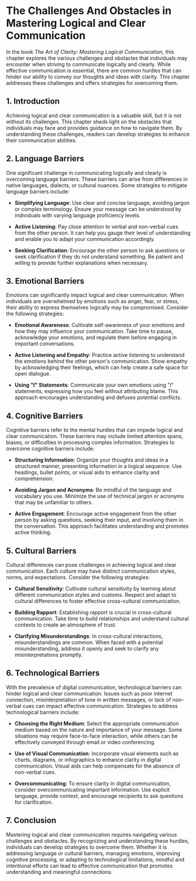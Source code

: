 The Challenges And Obstacles in Mastering Logical and Clear Communication
====================================================================================

In the book *The Art of Clarity: Mastering Logical Communication*, this chapter explores the various challenges and obstacles that individuals may encounter when striving to communicate logically and clearly. While effective communication is essential, there are common hurdles that can hinder our ability to convey our thoughts and ideas with clarity. This chapter addresses these challenges and offers strategies for overcoming them.

**1. Introduction**
-------------------

Achieving logical and clear communication is a valuable skill, but it is not without its challenges. This chapter sheds light on the obstacles that individuals may face and provides guidance on how to navigate them. By understanding these challenges, readers can develop strategies to enhance their communication abilities.

**2. Language Barriers**
------------------------

One significant challenge in communicating logically and clearly is overcoming language barriers. These barriers can arise from differences in native languages, dialects, or cultural nuances. Some strategies to mitigate language barriers include:

* **Simplifying Language**: Use clear and concise language, avoiding jargon or complex terminology. Ensure your message can be understood by individuals with varying language proficiency levels.

* **Active Listening**: Pay close attention to verbal and non-verbal cues from the other person. It can help you gauge their level of understanding and enable you to adapt your communication accordingly.

* **Seeking Clarification**: Encourage the other person to ask questions or seek clarification if they do not understand something. Be patient and willing to provide further explanations when necessary.

**3. Emotional Barriers**
-------------------------

Emotions can significantly impact logical and clear communication. When individuals are overwhelmed by emotions such as anger, fear, or stress, their ability to express themselves logically may be compromised. Consider the following strategies:

* **Emotional Awareness**: Cultivate self-awareness of your emotions and how they may influence your communication. Take time to pause, acknowledge your emotions, and regulate them before engaging in important conversations.

* **Active Listening and Empathy**: Practice active listening to understand the emotions behind the other person's communication. Show empathy by acknowledging their feelings, which can help create a safe space for open dialogue.

* **Using "I" Statements**: Communicate your own emotions using "I" statements, expressing how you feel without attributing blame. This approach encourages understanding and defuses potential conflicts.

**4. Cognitive Barriers**
-------------------------

Cognitive barriers refer to the mental hurdles that can impede logical and clear communication. These barriers may include limited attention spans, biases, or difficulties in processing complex information. Strategies to overcome cognitive barriers include:

* **Structuring Information**: Organize your thoughts and ideas in a structured manner, presenting information in a logical sequence. Use headings, bullet points, or visual aids to enhance clarity and comprehension.

* **Avoiding Jargon and Acronyms**: Be mindful of the language and vocabulary you use. Minimize the use of technical jargon or acronyms that may be unfamiliar to others.

* **Active Engagement**: Encourage active engagement from the other person by asking questions, seeking their input, and involving them in the conversation. This approach facilitates understanding and promotes active thinking.

**5. Cultural Barriers**
------------------------

Cultural differences can pose challenges in achieving logical and clear communication. Each culture may have distinct communication styles, norms, and expectations. Consider the following strategies:

* **Cultural Sensitivity**: Cultivate cultural sensitivity by learning about different communication styles and customs. Respect and adapt to cultural differences to foster effective cross-cultural communication.

* **Building Rapport**: Establishing rapport is crucial in cross-cultural communication. Take time to build relationships and understand cultural contexts to create an atmosphere of trust.

* **Clarifying Misunderstandings**: In cross-cultural interactions, misunderstandings are common. When faced with a potential misunderstanding, address it openly and seek to clarify any misinterpretations promptly.

**6. Technological Barriers**
-----------------------------

With the prevalence of digital communication, technological barriers can hinder logical and clear communication. Issues such as poor internet connection, misinterpretation of tone in written messages, or lack of non-verbal cues can impact effective communication. Strategies to address technological barriers include:

* **Choosing the Right Medium**: Select the appropriate communication medium based on the nature and importance of your message. Some situations may require face-to-face interaction, while others can be effectively conveyed through email or video conferencing.

* **Use of Visual Communication**: Incorporate visual elements such as charts, diagrams, or infographics to enhance clarity in digital communication. Visual aids can help compensate for the absence of non-verbal cues.

* **Overcommunicating**: To ensure clarity in digital communication, consider overcommunicating important information. Use explicit language, provide context, and encourage recipients to ask questions for clarification.

**7. Conclusion**
-----------------

Mastering logical and clear communication requires navigating various challenges and obstacles. By recognizing and understanding these hurdles, individuals can develop strategies to overcome them. Whether it is addressing language or cultural barriers, managing emotions, improving cognitive processing, or adapting to technological limitations, mindful and intentional efforts can lead to effective communication that promotes understanding and meaningful connections.
